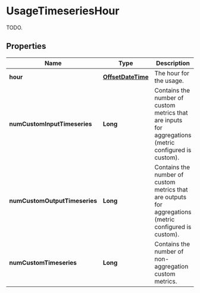 

# UsageTimeseriesHour

TODO.
## Properties

Name | Type | Description | Notes
------------ | ------------- | ------------- | -------------
**hour** | [**OffsetDateTime**](OffsetDateTime.md) | The hour for the usage. |  [optional]
**numCustomInputTimeseries** | **Long** | Contains the number of custom metrics that are inputs for aggregations (metric configured is custom). |  [optional]
**numCustomOutputTimeseries** | **Long** | Contains the number of custom metrics that are outputs for aggregations (metric configured is custom). |  [optional]
**numCustomTimeseries** | **Long** | Contains the number of non-aggregation custom metrics. |  [optional]



